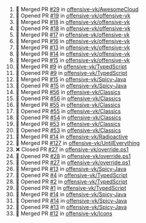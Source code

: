<!--START_SECTION:activity-->
1. 🎉 Merged PR [#29](https://github.com/offensive-vk/AwesomeCloud/pull/29) in [offensive-vk/AwesomeCloud](https://github.com/offensive-vk/AwesomeCloud)
2. 💪 Opened PR [#19](https://github.com/offensive-vk/offensive-vk/pull/19) in [offensive-vk/offensive-vk](https://github.com/offensive-vk/offensive-vk)
3. 🎉 Merged PR [#18](https://github.com/offensive-vk/offensive-vk/pull/18) in [offensive-vk/offensive-vk](https://github.com/offensive-vk/offensive-vk)
4. 💪 Opened PR [#18](https://github.com/offensive-vk/offensive-vk/pull/18) in [offensive-vk/offensive-vk](https://github.com/offensive-vk/offensive-vk)
5. 🎉 Merged PR [#17](https://github.com/offensive-vk/offensive-vk/pull/17) in [offensive-vk/offensive-vk](https://github.com/offensive-vk/offensive-vk)
6. 🎉 Merged PR [#16](https://github.com/offensive-vk/offensive-vk/pull/16) in [offensive-vk/offensive-vk](https://github.com/offensive-vk/offensive-vk)
7. 🎉 Merged PR [#13](https://github.com/offensive-vk/offensive-vk/pull/13) in [offensive-vk/offensive-vk](https://github.com/offensive-vk/offensive-vk)
8. 🎉 Merged PR [#14](https://github.com/offensive-vk/offensive-vk/pull/14) in [offensive-vk/offensive-vk](https://github.com/offensive-vk/offensive-vk)
9. 🎉 Merged PR [#15](https://github.com/offensive-vk/offensive-vk/pull/15) in [offensive-vk/offensive-vk](https://github.com/offensive-vk/offensive-vk)
10. 🎉 Merged PR [#9](https://github.com/offensive-vk/TypedScript/pull/9) in [offensive-vk/TypedScript](https://github.com/offensive-vk/TypedScript)
11. 💪 Opened PR [#9](https://github.com/offensive-vk/TypedScript/pull/9) in [offensive-vk/TypedScript](https://github.com/offensive-vk/TypedScript)
12. 🎉 Merged PR [#15](https://github.com/offensive-vk/Spicy-Java/pull/15) in [offensive-vk/Spicy-Java](https://github.com/offensive-vk/Spicy-Java)
13. 💪 Opened PR [#15](https://github.com/offensive-vk/Spicy-Java/pull/15) in [offensive-vk/Spicy-Java](https://github.com/offensive-vk/Spicy-Java)
14. 🎉 Merged PR [#56](https://github.com/offensive-vk/Classics/pull/56) in [offensive-vk/Classics](https://github.com/offensive-vk/Classics)
15. 💪 Opened PR [#56](https://github.com/offensive-vk/Classics/pull/56) in [offensive-vk/Classics](https://github.com/offensive-vk/Classics)
16. 🎉 Merged PR [#55](https://github.com/offensive-vk/Classics/pull/55) in [offensive-vk/Classics](https://github.com/offensive-vk/Classics)
17. 💪 Opened PR [#55](https://github.com/offensive-vk/Classics/pull/55) in [offensive-vk/Classics](https://github.com/offensive-vk/Classics)
18. 💪 Opened PR [#54](https://github.com/offensive-vk/Classics/pull/54) in [offensive-vk/Classics](https://github.com/offensive-vk/Classics)
19. 🎉 Merged PR [#53](https://github.com/offensive-vk/Classics/pull/53) in [offensive-vk/Classics](https://github.com/offensive-vk/Classics)
20. 💪 Opened PR [#53](https://github.com/offensive-vk/Classics/pull/53) in [offensive-vk/Classics](https://github.com/offensive-vk/Classics)
21. 🎉 Merged PR [#14](https://github.com/offensive-vk/Radioactive/pull/14) in [offensive-vk/Radioactive](https://github.com/offensive-vk/Radioactive)
22. 🎉 Merged PR [#127](https://github.com/offensive-vk/UntilEverything/pull/127) in [offensive-vk/UntilEverything](https://github.com/offensive-vk/UntilEverything)
23. ❌ Closed PR [#27](https://github.com/offensive-vk/override.ps1/pull/27) in [offensive-vk/override.ps1](https://github.com/offensive-vk/override.ps1)
24. 💪 Opened PR [#28](https://github.com/offensive-vk/override.ps1/pull/28) in [offensive-vk/override.ps1](https://github.com/offensive-vk/override.ps1)
25. 💪 Opened PR [#27](https://github.com/offensive-vk/override.ps1/pull/27) in [offensive-vk/override.ps1](https://github.com/offensive-vk/override.ps1)
26. 🎉 Merged PR [#13](https://github.com/offensive-vk/Spicy-Java/pull/13) in [offensive-vk/Spicy-Java](https://github.com/offensive-vk/Spicy-Java)
27. 💪 Opened PR [#4](https://github.com/offensive-vk/TypedScript/pull/4) in [offensive-vk/TypedScript](https://github.com/offensive-vk/TypedScript)
28. 💪 Opened PR [#2](https://github.com/offensive-vk/TypedScript/pull/2) in [offensive-vk/TypedScript](https://github.com/offensive-vk/TypedScript)
29. 💪 Opened PR [#1](https://github.com/offensive-vk/TypedScript/pull/1) in [offensive-vk/TypedScript](https://github.com/offensive-vk/TypedScript)
30. 🎉 Merged PR [#14](https://github.com/offensive-vk/Spicy-Java/pull/14) in [offensive-vk/Spicy-Java](https://github.com/offensive-vk/Spicy-Java)
31. 💪 Opened PR [#14](https://github.com/offensive-vk/Spicy-Java/pull/14) in [offensive-vk/Spicy-Java](https://github.com/offensive-vk/Spicy-Java)
32. 💪 Opened PR [#13](https://github.com/offensive-vk/Spicy-Java/pull/13) in [offensive-vk/Spicy-Java](https://github.com/offensive-vk/Spicy-Java)
33. 🎉 Merged PR [#12](https://github.com/offensive-vk/Icons/pull/12) in [offensive-vk/Icons](https://github.com/offensive-vk/Icons)
<!--END_SECTION:activity-->
